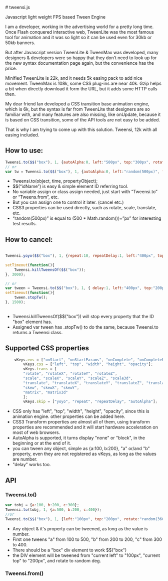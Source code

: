 \# tweensi.js

Javascript light weight FPS based Tween Engine 

I am a developer, working in the advertising world for a pretty long time.
Once Flash conquered interactive web, TweenLite was the most famous tool for animation and it was so light so it can be used even for 30kb or 50kb banners.

But after Javascript version TweenLite & TweenMax was developed, many designers & developers were so happy that they don’t need to look up for the new syntax documentation page again, but the convenience has the price.

Minified TweenLite is 22k, and it needs 5k easing pack to add nice movement.
TweenMax is 108k, some CSS plug-ins are near 40k.
Gzip helps a bit when directly download it form the URL, but it adds some HTTP calls then.

My dear friend Ian developed a CSS transition base animation engine, which is 6k, but the syntax is far from TweenLite that designers are so familiar with, and many features are also missing, like onUpdate, because it is based on CSS transition, some of the API tools are not easy to be added.

That is why I am trying to come up with this solution. Tweensi, 12k with all easing included.

How to use:
--------------

```javascript
Tweensi.to($$("box"), 1, {autoAlpha:0, left:"500px", top:"300px", rotate:"360deg"});
// or
var tw = Tweensi.to($$("box"), 1, {autoAlpha:0, left:"random(500px)", top:"random(300px)", rotate:"random(360deg)"});

```
- Tweensi.to(object, time, propertyObject);
- $$(“idName”) is easy & simple element ID referring tool.
- No variable assign or class assign needed, just start with “Tweensi.to” or “Tweens.from”, etc.
- But you can assign one to control it later. (cancel etc.)
- CSS3 properties can be used directly, such as rotate, scale, translate, etc.
- “random(500px)” is equal to (500 * Math.random())+”px” for interesting test results.


How to cancel:
--------------
```javascript
	
Tweensi.yoyo($$("box"), 1, {repeat:10, repeatDelay:1, left:"400px", top:"200px", rotate:"180deg"});
	
setTimeout(function(){
	Tweensi.killTweensOf($$("box"));
}, 3000);

// or
var tween = Tweensi.to($$("box"), 1, { delay:1, left:"400px", top:"200px", rotate:"180deg"});
setTimeout(function(){
	tween.stopTw();
}, 1500);
	
```
- Tweensi.killTweensOf($$("box")) will stop every property that the ID "box" element has.
- Assigned var tween has .stopTw() to do the same, because Tweensi.to returns a Tweensi class.


Supported CSS properties
--------------
```javascript
	vKeys.evs = ["onStart", "onStartParams", "onComplete", "onCompleteParams", "onUpdate", "onUpdateParams", "onRepeat", "onRepeatParams"];
		vKeys.css = ["left", "top", "width", "height", "opacity"]; 
		vKeys.trans = [
		"rotate", "rotateX", "rotateY", "rotateZ",
		"scale", "scaleX", "scaleY", "scaleZ", "scale3d",
		"translate", "translateX", "translateY", "translateZ", "translate3d",
		"skew", "skewX", "skewY",
		"matrix", "matrix3d"
		];
		vKeys.skip = ["yoyo", "repeat", "repeatDelay", "autoAlpha"];

```
- CSS only has "left", "top", "width", "height", "opacity", since this is animation engine. other properties can be added here.
- CSS3 Transform properties are almost all of them, using transform properties are recommended and it will start hardware acceleration on most of web browsers.
- AutoAlpha is supported, it turns display "none" or "block", in the beginning or at the end of it.
- you can tween any object, simple as {a:100, b:200}, "a" or/and "b" property, even they are not registered as vKeys, as long as the values are number.
- "delay" works too.


## API

### Tweensi.to()
```javascript
var tobj = {a:100, b:200, c:300};
Tweensi.to(tobj, 1, {a:500, b:200, c:400});
//or
Tweensi.to($$("box"), 1, {left:"100px", top:"200px", rotate:"random(360deg)"});
```
- Any object & it's property can be tweened, as long as the value is number. 
- First one tweens "a" from 100 to 500, "b" from 200 to 200, "c" from 300 to 400.
- There should be a "box" div element to work $$("box")
- the DIV element will be tweened from "current left" to "100px", "current top" to "200px", and rotate to random deg.

### Tweensi.from()







